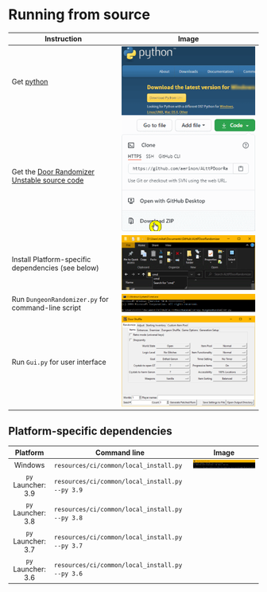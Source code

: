 # Running from source

|Instruction|Image|
|-----------|-----|
|Get [python](http://python.org/downloads)|![Get python](https://raw.githubusercontent.com/miketrethewey/ALttPDoorRandomizer/DoorDevUnstable/docs/images/python.png)
|Get the [Door Randomizer Unstable source code](https://github.com/Aerinon/ALttPDoorRandomizer/archive/DoorDevUnstable.zip)|![Get source code](https://raw.githubusercontent.com/miketrethewey/ALttPDoorRandomizer/DoorDevUnstable/docs/images/sourcecode.png)
|Install Platform-specific dependencies (see below)|![Command line](https://raw.githubusercontent.com/miketrethewey/ALttPDoorRandomizer/DoorDevUnstable/docs/images/cmd.png)
|Run `DungeonRandomizer.py` for command-line script|![DungeonRandomizer.py](https://raw.githubusercontent.com/miketrethewey/ALttPDoorRandomizer/DoorDevUnstable/docs/images/py-dungeonrandomizer.png)
|Run `Gui.py` for user interface|![Gui.py](https://raw.githubusercontent.com/miketrethewey/ALttPDoorRandomizer/DoorDevUnstable/docs/images/py-gui.png)

## Platform-specific dependencies

|Platform|Command line|Image|
| :----: |------------|-----|
|Windows |`resources/ci/common/local_install.py`|![Windows](https://raw.githubusercontent.com/miketrethewey/ALttPDoorRandomizer/DoorDevUnstable/docs/images/cli-windows.png)
|`py` Launcher: 3.9 |`resources/ci/common/local_install.py --py 3.9`|
|`py` Launcher: 3.8 |`resources/ci/common/local_install.py --py 3.8`|
|`py` Launcher: 3.7 |`resources/ci/common/local_install.py --py 3.7`|
|`py` Launcher: 3.6 |`resources/ci/common/local_install.py --py 3.6`|
